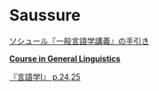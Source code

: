 # Saussure

[ソシュール『一般言語学講義』の手引き](Saussure%20f67a6e04d9884fb6a41fddac42077761/%E3%82%BD%E3%82%B7%E3%83%A5%E3%83%BC%E3%83%AB%E3%80%8E%E4%B8%80%E8%88%AC%E8%A8%80%E8%AA%9E%E5%AD%A6%E8%AC%9B%E7%BE%A9%E3%80%8F%E3%81%AE%E6%89%8B%E5%BC%95%E3%81%8D%20c640f3ffa4d74abc812993ce2bf069ff.md)

[**Course in General Linguistics**](Saussure%20f67a6e04d9884fb6a41fddac42077761/Course%20in%20General%20Linguistics%200f5b43a9002b4e13ae87ecde6b07dc31.md)

[『言語学Ⅰ』 p.24,25](Saussure%20f67a6e04d9884fb6a41fddac42077761/%E3%80%8E%E8%A8%80%E8%AA%9E%E5%AD%A6%E2%85%A0%E3%80%8F%20p%2024,25%2024de2ad907ae41a8a06c8eb5cdafd7e6.md)